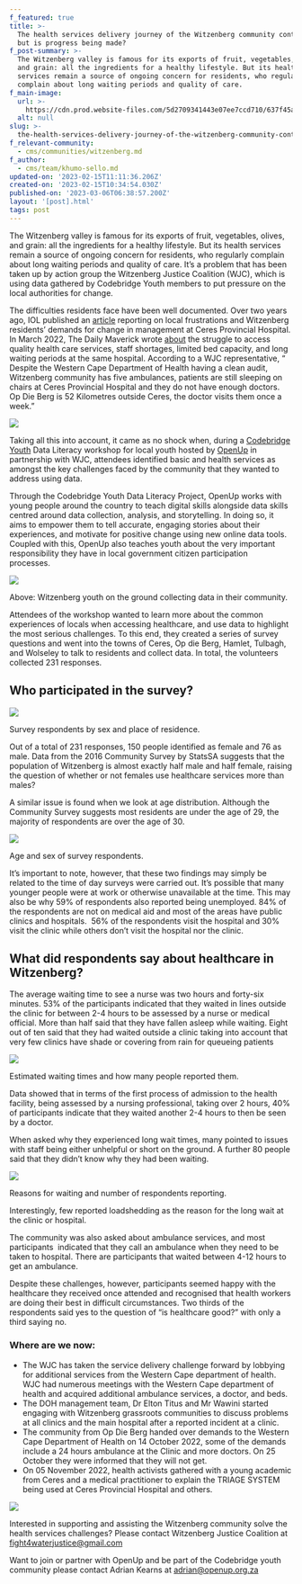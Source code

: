 ```yaml
---
f_featured: true
title: >-
  The health services delivery journey of the Witzenberg community continues,
  but is progress being made?
f_post-summary: >-
  The Witzenberg valley is famous for its exports of fruit, vegetables, olives,
  and grain: all the ingredients for a healthy lifestyle. But its health
  services remain a source of ongoing concern for residents, who regularly
  complain about long waiting periods and quality of care. 
f_main-image:
  url: >-
    https://cdn.prod.website-files.com/5d2709341443e07ee7ccd710/637f45aed536358332058f35_IMG_7222%20(1).jpg
  alt: null
slug: >-
  the-health-services-delivery-journey-of-the-witzenberg-community-continues-but-is-progress-being-made
f_relevant-community:
  - cms/communities/witzenberg.md
f_author:
  - cms/team/khumo-sello.md
updated-on: '2023-02-15T11:11:36.206Z'
created-on: '2023-02-15T10:34:54.030Z'
published-on: '2023-03-06T06:38:57.200Z'
layout: '[post].html'
tags: post
---
```


The Witzenberg valley is famous for its exports of fruit, vegetables, olives, and grain: all the ingredients for a healthy lifestyle. But its health services remain a source of ongoing concern for residents, who regularly complain about long waiting periods and quality of care. It’s a problem that has been taken up by action group the Witzenberg Justice Coalition (WJC), which is using data gathered by Codebridge Youth members to put pressure on the local authorities for change.

The difficulties residents face have been well documented. Over two years ago, IOL published an [article](https://www.iol.co.za/capetimes/news/witzenberg-residents-demand-service-power-change-at-embattled-ceres-hospital-2413738f-90c7-4236-874c-736e374d09e5) reporting on local frustrations and Witzenberg residents’ demands for change in management at Ceres Provincial Hospital. In March 2022, The Daily Maverick wrote [about](https://www.dailymaverick.co.za/article/2022-05-04-frustrations-mount-in-witzenberg-community-over-poor-service-at-ceres-hospital/) the struggle to access quality health care services, staff shortages, limited bed capacity, and long waiting periods at the same hospital. According to a WJC representative, “ Despite the Western Cape Department of Health having a clean audit, Witzenberg community has five ambulances, patients are still sleeping on chairs at Ceres Provincial Hospital and they do not have enough doctors. Op Die Berg is 52 Kilometres outside Ceres, the doctor visits them once a week.”

![](https://uploads-ssl.webflow.com/5d2709341443e07ee7ccd710/63ecb295cdb7e7f0c6a1138b_sjXVtG2Fy5OKJjMTka19liW-eL24xgXWUXwYSuIOZe2nGIehmMB2BWyFgRqgiJm_Efy2GV-jARVhLcpf-dY4rn6bXkXzcj5Pj0bjOGttH3rSUjMcPndXkFH303YU43iq5GZmjc5VZQqxtByuyZdxY3E.png)

Taking all this into account, it came as no shock when, during a [Codebridge Youth](https://codebridgeyouth.org.za/) Data Literacy workshop for local youth hosted by [OpenUp](https://openup.org.za/) in partnership with WJC, attendees identified basic and health services as amongst the key challenges faced by the community that they wanted to address using data. 

Through the Codebridge Youth Data Literacy Project, OpenUp works with young people around the country to teach digital skills alongside data skills centred around data collection, analysis, and storytelling. In doing so, it aims to empower them to tell accurate, engaging stories about their experiences, and motivate for positive change using new online data tools. Coupled with this, OpenUp also teaches youth about the very important responsibility they have in local government citizen participation processes.  

![](https://uploads-ssl.webflow.com/5d2709341443e07ee7ccd710/63ecb3ba82ad9135aceb3507_WJC100.png)

Above: Witzenberg youth on the ground collecting data in their community. 

Attendees of the workshop wanted to learn more about the common experiences of locals when accessing healthcare, and use data to highlight the most serious challenges. To this end, they created a series of survey questions and went into the towns of Ceres, Op die Berg, Hamlet, Tulbagh, and Wolseley to talk to residents and collect data. In total, the volunteers collected 231 responses.

Who participated in the survey?
-------------------------------

![](https://uploads-ssl.webflow.com/5d2709341443e07ee7ccd710/637f499b81773fff4457a0c9_3J24K5XndlqJrcasmeWNxEmkB3IrQGyhH83XmiqKq4CwLNDI88_dak51etkPDp77YFdPGJKk9yR4sYP6hPNoAHH_kR05UJgzrg8xHg2QjigvFK8_nL7KFlOE2aA0y_1-q3v3yE_LRfffj1-Rr1BAq7o8ZfENj3fBAXqoHdzF1G3A1J5SS2lUhy8BEQVCNQ.png)

Survey respondents by sex and place of residence.

Out of a total of 231 responses, 150 people identified as female and 76 as male. Data from the 2016 Community Survey by StatsSA suggests that the population of Witzenberg is almost exactly half male and half female, raising the question of whether or not females use healthcare services more than males? 

A similar issue is found when we look at age distribution. Although the Community Survey suggests most residents are under the age of 29, the majority of respondents are over the age of 30.

![](https://uploads-ssl.webflow.com/5d2709341443e07ee7ccd710/637f499aaecf4c9ceb23cd7f_KjBhdVBjALjPoRMB25Rp6kBBG2M6TdzVFbyTjGc80kw9Y6Afm0tES7BbKo-dKo0e_fvradPMpOsuZVZkIU3Br5CowLfJceKf3dIDkfxQF4yTK9z8dzqtLQbfm6FowdimQgozjs9tg_to9X99yUUGofMzfUZJ45h6na_k88_dzAlUUA8mxOEyWwLASdI7lQ.png)

Age and sex of survey respondents.

It’s important to note, however, that these two findings may simply be related to the time of day surveys were carried out. It’s possible that many younger people were at work or otherwise unavailable at the time. This may also be why 59% of respondents also reported being unemployed. 84% of the respondents are not on medical aid and most of the areas have public clinics and hospitals.  56% of the respondents visit the hospital and 30% visit the clinic while others don’t visit the hospital nor the clinic.  

What did respondents say about healthcare in Witzenberg?
--------------------------------------------------------

The average waiting time to see a nurse was two hours and forty-six minutes. 53% of the participants indicated that they waited in lines outside the clinic for between 2-4 hours to be assessed by a nurse or medical official. More than half said that they have fallen asleep while waiting. Eight out of ten said that they had waited outside a clinic taking into account that very few clinics have shade or covering from rain for queueing patients

![](https://uploads-ssl.webflow.com/5d2709341443e07ee7ccd710/637f499b478d9c4500ae497e_Ov4-6THV5qn5zLCbTCUuWlWbgZ3juBCEKkgeEfh6EEDXNUWG3ckMeqSVxXfBV90GJM3iPQ-VLYqzFV8TkUwzK_pdbZb-ILQ7fA4NXpnpB2JWg6GhMel1X3OBarGDuMSFLXR32-8dfLOkUjDMlPAE5lpSXJgovmcGlb0UNigSVN1Da4qxfNmIPO62cnzydQ.png)

Estimated waiting times and how many people reported them.

Data showed that in terms of the first process of admission to the health facility, being assessed by a nursing professional, taking over 2 hours, 40% of participants indicate that they waited another 2-4 hours to then be seen by a doctor.

When asked why they experienced long wait times, many pointed to issues with staff being either unhelpful or short on the ground. A further 80 people said that they didn’t know why they had been waiting.

![](https://uploads-ssl.webflow.com/5d2709341443e07ee7ccd710/637f499b81773f124f57a0ca_EpmYmQXWZ1QglsYZnttBUSZs89pSIIoyBJgBkkkwWr_FgtEJw20asckIzdL014CN99C1ULhswcsU8cuhKpwmvl8A3maFESIdQeA04D8Ihb7ENIJUg40HkKTN9shfpeelyX8VdFNkTKyLo74GRbBroipMDA-CSeya62j0Js0m1Ql-XEvo3upg8Qs3PqLlsA.png)

Reasons for waiting and number of respondents reporting.

Interestingly, few reported loadshedding as the reason for the long wait at the clinic or hospital.

The community was also asked about ambulance services, and most participants  indicated that they call an ambulance when they need to be taken to hospital. There are participants that waited between 4-12 hours to get an ambulance. 

Despite these challenges, however, participants seemed happy with the healthcare they received once attended and recognised that health workers are doing their best in difficult circumstances. Two thirds of the respondents said yes to the question of “is healthcare good?” with only a third saying no. 

### **Where are we now:**

*   The WJC has taken the service delivery challenge forward by lobbying for additional services from the Western Cape department of health. WJC had numerous meetings with the Western Cape department of health and acquired additional ambulance services, a doctor, and beds.
*   The DOH management team, Dr Elton Titus and Mr Wawini started engaging with Witzenberg grassroots communities to discuss problems at all clinics and the main hospital after a reported incident at a clinic. 
*   The community from Op Die Berg handed over demands to the Western Cape Department of Health on 14 October 2022, some of the demands include a 24 hours ambulance at the Clinic and more doctors. On 25 October they were informed that they will not get.  
*   On 05 November 2022, health activists gathered with a young academic from Ceres and a medical practitioner to explain the TRIAGE SYSTEM  being used at Ceres Provincial Hospital and others.

![](https://uploads-ssl.webflow.com/5d2709341443e07ee7ccd710/63ecb296fa72854109a02583_uh-E4pf-B1wXhOAMJXHW4ryfWiOXpJFWFwZwtyWMU2KIb7Ic5378Em-9ZXt2VePGbwyeBktsvjZ7s0tvZecSWE7Bc95c2s-V97QbUNc-X3qXMlXFwJor7qMbz7JZUs0EaJL61NFu_sG4HybaZlxZmKs.png)

Interested in supporting and assisting the Witzenberg community solve the health services challenges? Please contact Witzenberg Justice Coalition at [fight4waterjustice@gmail.com](http://fight4waterjustice@gmail.com)

Want to join or partner with OpenUp and be part of the Codebridge youth community please contact Adrian Kearns at [adrian@openup.org.za](http://adrian@openup.org.za)
